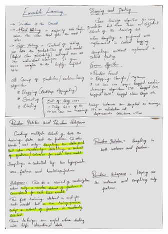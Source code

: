![](https://github.com/praj2408/Machine-Learning-Notes/blob/main/Ensemble/Bagging/bagging.jpg)
![](https://github.com/praj2408/Machine-Learning-Notes/blob/main/Ensemble/Bagging/random%20patches%20and%20subspaces.jpg)

